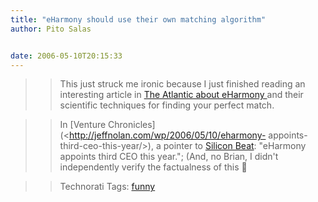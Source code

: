 ```yaml
---
title: "eHarmony should use their own matching algorithm"
author: Pito Salas


date: 2006-05-10T20:15:33
---
```



>>

>> This just struck me ironic because I just finished reading an interesting
article in [The Atlantic about eHarmony
](<http://www.theatlantic.com/doc/prem/200603/online-love>)and their
scientific techniques for finding your perfect match.

>>

>> In [Venture Chronicles](<http://jeffnolan.com/wp/2006/05/10/eharmony-
appoints-third-ceo-this-year/>), a pointer to [Silicon
Beat](<http://www.siliconbeat.com/entries/2006/05/09/whats_up_at_eharmony_appoints_third_ceo_this_year.html>):
"eHarmony appoints third CEO this year."; (And, no Brian, I didn't
independently verify the factualness of this 🙂

>>

>> Technorati Tags: [funny](<http://www.technorati.com/tag/funny>)


